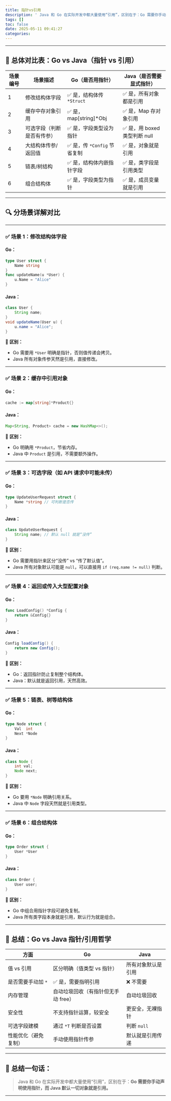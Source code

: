 ```yaml
---
title: 指针vs引用
description: ' Java 和 Go 在实际开发中都大量使用“引用”，区别在于：Go 需要你手动声明使用指针，而 Java 默认一切对象就是引用。'
tags: []
toc: false
date: 2025-05-11 09:41:27
categories:
---
```


---

## 🧩 总体对比表：Go vs Java（指针 vs 引用）

| 场景编号 | 场景描述          | Go（是否用指针）             | Java（是否需要显式指针）        |
| ---- | ------------- | --------------------- | --------------------- |
| 1    | 修改结构体字段       | ✅ 是，结构体传 `*Struct`    | ✅ 是，所有对象都是引用          |
| 2    | 缓存中存对象引用      | ✅ 是，map\[string]\*Obj | ✅ 是，Map 存对象引用         |
| 3    | 可选字段（判断是否有传参） | ✅ 是，字段类型设为指针          | ✅ 是，用 boxed 类型判断 null |
| 4    | 大结构体传参/返回值    | ✅ 是，传 `*Config` 节省复制  | ✅ 是，对象就是引用            |
| 5    | 链表/树结构        | ✅ 是，结构体内嵌指针字段         | ✅ 是，类字段是引用类型          |
| 6    | 组合结构体         | ✅ 是，字段类型为指针           | ✅ 是，成员变量就是引用          |

---

## 🔍 分场景详解对比

---

### ✅ 场景 1：修改结构体字段

#### Go：

```go
type User struct {
	Name string
}
func updateName(u *User) {
	u.Name = "Alice"
}
```

#### Java：

```java
class User {
	String name;
}
void updateName(User u) {
	u.name = "Alice";
}
```

📌 **区别：**

* Go 需要用 `*User` 明确是指针，否则值传递会拷贝。
* Java 所有对象传参天然是引用，直接修改。

---

### ✅ 场景 2：缓存中引用对象

#### Go：

```go
cache := map[string]*Product{}
```

#### Java：

```java
Map<String, Product> cache = new HashMap<>();
```

📌 **区别：**

* Go 明确用 `*Product`，节省内存。
* Java 中 `Product` 是引用，不需要额外操作。

---

### ✅ 场景 3：可选字段（如 API 请求中可能未传）

#### Go：

```go
type UpdateUserRequest struct {
	Name *string // 可判断是否传
}
```

#### Java：

```java
class UpdateUserRequest {
	String name; // 默认 null 就是“没传”
}
```

📌 **区别：**

* Go 需要用指针来区分“没传” vs “传了默认值”。
* Java 所有对象默认可能是 `null`，可以直接用 `if (req.name != null)` 判断。

---

### ✅ 场景 4：返回或传入大型配置对象

#### Go：

```go
func LoadConfig() *Config {
	return &Config{}
}
```

#### Java：

```java
Config loadConfig() {
	return new Config();
}
```

📌 **区别：**

* Go：返回指针防止复制整个结构体。
* Java：默认就是返回引用，天然高效。

---

### ✅ 场景 5：链表、树等结构体

#### Go：

```go
type Node struct {
	Val  int
	Next *Node
}
```

#### Java：

```java
class Node {
	int val;
	Node next;
}
```

📌 **区别：**

* Go 要用 `*Node` 明确引用关系。
* Java 中 `Node` 字段天然就是引用类型。

---

### ✅ 场景 6：组合结构体

#### Go：

```go
type Order struct {
	User *User
}
```

#### Java：

```java
class Order {
	User user;
}
```

📌 **区别：**

* Go 中组合用指针字段可避免复制。
* Java 所有类字段本身就是引用，默认行为就是组合。

---

## 🧠 总结：Go vs Java 指针/引用哲学

| 方面          | Go                   | Java      |
| ----------- | -------------------- | --------- |
| 值 vs 引用     | 区分明确（值类型 vs 指针）      | 所有对象默认是引用 |
| 是否需要手动加 `*` | ✅ 是，需要指明引用           | ❌ 不需要     |
| 内存管理        | 自动垃圾回收（有指针但无手动 free） | 自动垃圾回收    |
| 安全性         | 不支持指针运算，较安全          | 更安全，无裸指针  |
| 可选字段建模      | 通过 `*T` 判断是否设置       | 判断 `null` |
| 性能优化（避免复制）  | 手动使用指针传参             | 默认就是引用传递  |

---

## 📌 总结一句话：

> Java 和 Go 在实际开发中都大量使用“引用”，区别在于：**Go 需要你手动声明使用指针，而 Java 默认一切对象就是引用。**

---

